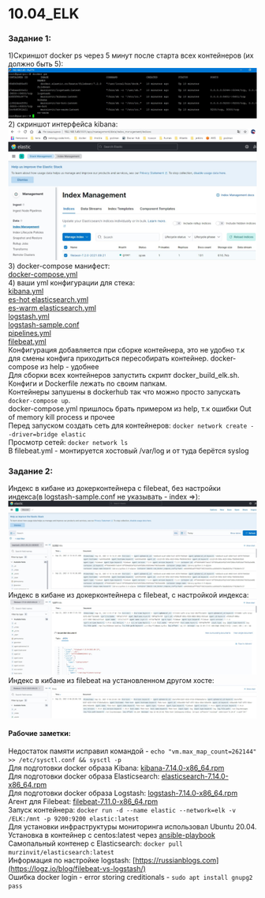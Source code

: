 # 10.04_ELK
### Задание 1: </br>
1)Cкриншот docker ps через 5 минут после старта всех контейнеров (их должно быть 5): </br>
![screen](https://github.com/murzinvit/screen/blob/41e6c7d478f6df33735e459523f7123574a601ce/ELK_contaies_screen.jpg) </br>
2) скриншот интерфейса kibana: </br>
![screen](https://github.com/murzinvit/screen/blob/11247bf5d6d801e6e696ef0132478f53f6b7dcd9/ELK_kibana_interface.jpg) </br>
3) docker-compose манифест: </br>
[docker-compose.yml](https://github.com/murzinvit/10.04_ELK/blob/c99dd262abd8a729300030693b68491560c7ec6e/docker-compose.yml) </br>
4) ваши yml конфигурации для стека: </br>
[kibana.yml](https://github.com/murzinvit/10.04_ELK/blob/d612e2a5e0e3016b34615339e3e1ead06e242250/kibana/kibana.yml) </br>
[es-hot elasticsearch.yml](https://github.com/murzinvit/10.04_ELK/blob/d612e2a5e0e3016b34615339e3e1ead06e242250/es-hot/elasticsearch.yml) </br>
[es-warm elasticsearch.yml](https://github.com/murzinvit/10.04_ELK/blob/d612e2a5e0e3016b34615339e3e1ead06e242250/es-warm/elasticsearch.yml) </br>
[logstash.yml](https://github.com/murzinvit/10.04_ELK/blob/d612e2a5e0e3016b34615339e3e1ead06e242250/logstash/logstash.yml) </br>
[logstash-sample.conf](https://github.com/murzinvit/10.04_ELK/blob/d612e2a5e0e3016b34615339e3e1ead06e242250/logstash/logstash-sample.conf) </br>
[pipelines.yml](https://github.com/murzinvit/10.04_ELK/blob/d612e2a5e0e3016b34615339e3e1ead06e242250/logstash/pipelines.yml) </br>
[filebeat.yml](https://github.com/murzinvit/10.04_ELK/blob/8979a32504a2d9d3c4041920d7f12d4e2590400a/filebeat/filebeat.yml) </br>
Конфигурация добавляется при сборке контейнера, это не удобно т.к для смены конфига приходиться пересобирать контейнер. docker-compose из help - удобнее </br>
Для сборки всех контейнеров запустить скрипт docker_build_elk.sh. Конфиги и Dockerfile лежать по своим папкам. </br>
Контейнеры запушены в dockerhub так что можно просто запускать `docker-compose up`. </br>
docker-compose.yml пришлось брать примером из help, т.к ошибки Out of memory kill process и прочее </br>
Перед запуском создать сеть для контейнеров: `docker network create --driver=bridge elastiс` </br>
Просмотр сетей: `docker network ls` </br>
В filebeat.yml - монтируется хостовый /var/log и от туда берётся syslog </br>


### Задание 2: </br>
Индекс в кибане из докерконтейнера с filebeat, без настройки индекса(в logstash-sample.conf не указывать - index =>): </br>
![screen](https://github.com/murzinvit/screen/blob/beb1f20c85955b4ddb8f4261086068cd78be81e9/ELK_index_logstash.jpg) </br>
Индекс в кибане из докерконтейнера с filebeat, с настройкой индекса: </br>
![screen](https://github.com/murzinvit/screen/blob/e26a95df5aa29391adaea03dca55841e2d4d73ee/ELK_discover_index.jpg) </br>
Индекс в кибане из filebeat на установленном другом хосте: </br>
![screen](https://github.com/murzinvit/screen/blob/1cb876bdc0753cf308e7f95e00390e7060ec01fc/ELK_discover_index_fbds.jpg) </br>

#### Рабочие заметки: </br>
Недостаток памяти исправил командой - `echo "vm.max_map_count=262144" >> /etc/sysctl.conf && sysctl -p` </br>
Для подготовки docker образа Kibana:  [kibana-7.14.0-x86_64.rpm](https://artifacts.elastic.co/downloads/kibana/kibana-7.14.0-x86_64.rpm) </br>
Для подготовки docker образа Elasticsearch:  [elasticsearch-7.14.0-x86_64.rpm](https://artifacts.elastic.co/downloads/elasticsearch/elasticsearch-7.14.0-x86_64.rpm) </br>
Для подготовки docker образа Logstash:  [logstash-7.14.0-x86_64.rpm](https://artifacts.elastic.co/downloads/logstash/logstash-7.14.0-x86_64.rpm) </br>
Агент для Filebeat:  [filebeat-7.11.0-x86_64.rpm](https://artifacts.elastic.co/downloads/beats/filebeat/filebeat-7.11.0-x86_64.rpm) </br>
Запуск контейнера: `docker run -d --name elastic --network=elk -v /ELK:/mnt -p 9200:9200 elastic:latest` </br>
Для установки инфраструктуры мониторинга использовал Ubuntu 20.04. </br>
Установка в контейнер с centos:latest через [ansible-playbook](https://github.com/murzinvit/10.04_ELK/tree/main/ansible_elk_stack) </br>
Самопальный контенер с Elasticsearch: `docker pull murzinvit/elasticsearch:latest` </br>
Информация по настройке logstash: [https://russianblogs.com](https://logz.io/blog/filebeat-vs-logstash/) </br>
Ошибка docker login - error storing creditionals - `sudo apt install gnupg2 pass` </br>
